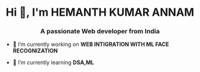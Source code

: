 
<h1 align="center">Hi 👋, I'm HEMANTH KUMAR ANNAM</h1>
<h3 align="center">A passionate Web developer from India</h3>

- 🔭 I’m currently working on **WEB INTIGRATION WITH ML FACE RECOGNIZATION**

- 🌱 I’m currently learning **DSA,ML**

